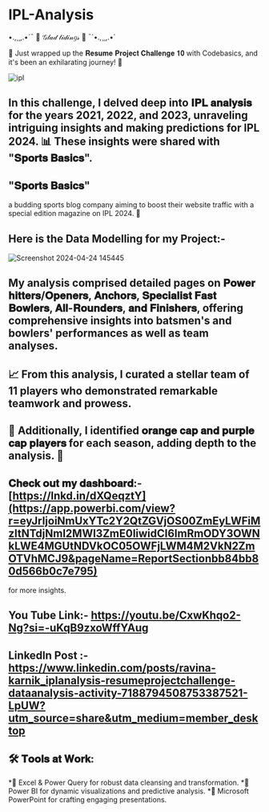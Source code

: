 # IPL-Analysis
•.,¸¸,.•´¯  🎀 𝒢𝓁𝒶𝒹 𝓉𝒾𝒹𝒾𝓃𝑔𝓈 🎀  ¯´•.,¸¸,.•`

🏏 Just wrapped up the 𝐑𝐞𝐬𝐮𝐦𝐞 𝐏𝐫𝐨𝐣𝐞𝐜𝐭 𝐂𝐡𝐚𝐥𝐥𝐞𝐧𝐠𝐞 𝟏𝟎 with Codebasics, and it's been an exhilarating journey! 🚀

![ipl](https://github.com/RavinaKarnik/IPL-Analysis/assets/130289037/c03371b3-9f3f-4904-ae59-a51c854dc1d6)

## In this challenge, I delved deep into 𝐈𝐏𝐋 𝐚𝐧𝐚𝐥𝐲𝐬𝐢𝐬 for the years 2021, 2022, and 2023, unraveling intriguing insights and making predictions for IPL 2024. 📊 These insights were shared with "𝐒𝐩𝐨𝐫𝐭𝐬 𝐁𝐚𝐬𝐢𝐜𝐬".
## "𝐒𝐩𝐨𝐫𝐭𝐬 𝐁𝐚𝐬𝐢𝐜𝐬"
a budding sports blog company aiming to boost their website traffic with a special edition magazine on IPL 2024. 📰

## Here is the Data Modelling for my Project:-

![Screenshot 2024-04-24 145445](https://github.com/RavinaKarnik/IPL-Analysis/assets/130289037/0ad7255c-042d-45d6-ae52-5407712ad39c)


## My analysis comprised detailed pages on 𝐏𝐨𝐰𝐞𝐫 𝐡𝐢𝐭𝐭𝐞𝐫𝐬/𝐎𝐩𝐞𝐧𝐞𝐫𝐬, 𝐀𝐧𝐜𝐡𝐨𝐫𝐬, 𝐒𝐩𝐞𝐜𝐢𝐚𝐥𝐢𝐬𝐭 𝐅𝐚𝐬𝐭 𝐁𝐨𝐰𝐥𝐞𝐫𝐬, 𝐀𝐥𝐥-𝐑𝐨𝐮𝐧𝐝𝐞𝐫𝐬, 𝐚𝐧𝐝 𝐅𝐢𝐧𝐢𝐬𝐡𝐞𝐫𝐬, offering comprehensive insights into batsmen's and bowlers' performances as well as team analyses.

## 📈 From this analysis, I curated a stellar team of 11 players who demonstrated remarkable teamwork and prowess.

## 🌟 Additionally, I identified 𝐨𝐫𝐚𝐧𝐠𝐞 𝐜𝐚𝐩 𝐚𝐧𝐝 𝐩𝐮𝐫𝐩𝐥𝐞 𝐜𝐚𝐩 𝐩𝐥𝐚𝐲𝐞𝐫𝐬 for each season, adding depth to the analysis. 🧢



## 𝐂𝐡𝐞𝐜𝐤 𝐨𝐮𝐭 𝐦𝐲 𝐝𝐚𝐬𝐡𝐛𝐨𝐚𝐫𝐝:- [https://lnkd.in/dXQeqztY](https://app.powerbi.com/view?r=eyJrIjoiNmUxYTc2Y2QtZGVjOS00ZmEyLWFiMzItNTdjNmI2MWI3ZmE0IiwidCI6ImRmODY3OWNkLWE4MGUtNDVkOC05OWFjLWM4M2VkN2ZmOTVhMCJ9&pageName=ReportSectionbb84bb80d566b0c7e795)
for more insights.

## You Tube Link:- https://youtu.be/CxwKhqo2-Ng?si=-uKqB9zxoWffYAug

## Linkedln Post :-https://www.linkedin.com/posts/ravina-karnik_iplanalysis-resumeprojectchallenge-dataanalysis-activity-7188794508753387521-LpUW?utm_source=share&utm_medium=member_desktop

## 🛠️ 𝐓𝐨𝐨𝐥𝐬 𝐚𝐭 𝐖𝐨𝐫𝐤:
*📢 Excel & Power Query for robust data cleansing and transformation.
*📢 Power BI for dynamic visualizations and predictive analysis.
*📢 Microsoft PowerPoint for crafting engaging presentations.


